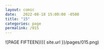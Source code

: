 ```yaml
---
layout: comic
date:   2022-08-18 15:00:00 -0500
title: "15"
categories: page
permalink: /015
---
```

![PAGE FIFTEEN]({{ site.url }}/pages/015.png)
